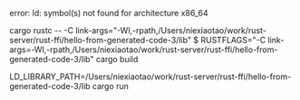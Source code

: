 error:
ld: symbol(s) not found for architecture x86_64

cargo rustc -- -C link-args="-Wl,-rpath,/Users/niexiaotao/work/rust-server/rust-ffi/hello-from-generated-code-3/lib"
$ RUSTFLAGS="-C link-args=-Wl,-rpath,/Users/niexiaotao/work/rust-server/rust-ffi/hello-from-generated-code-3/lib" cargo build

LD_LIBRARY_PATH=/Users/niexiaotao/work/rust-server/rust-ffi/hello-from-generated-code-3/lib cargo run